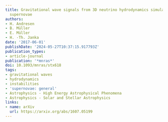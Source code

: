 ```yaml
---
title: Gravitational wave signals from 3D neutrino hydrodynamics simulations of core-collapse
  supernovae
authors:
- H. Andresen
- B. Müller
- E. Müller
- H. -Th. Janka
date: '2017-06-01'
publishDate: '2024-05-27T10:37:15.917793Z'
publication_types:
- article-journal
publication: '*mnras*'
doi: 10.1093/mnras/stx618
tags:
- gravitational waves
- hydrodynamics
- instabilities
- 'supernovae: general'
- Astrophysics - High Energy Astrophysical Phenomena
- Astrophysics - Solar and Stellar Astrophysics
links:
- name: arXiv
  url: https://arxiv.org/abs/1607.05199
---
```

